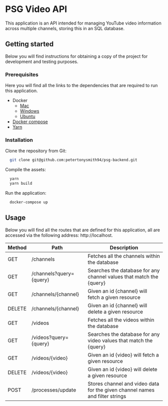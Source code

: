 # PSG Video API

This application is an API intended for managing YouTube video information across multiple channels, storing this in an SQL database.

## Getting started

Below you will find instructions for obtaining a copy of the project for development and testing purposes.

### Prerequisites

Here you will find all the links to the dependencies that are required to run this application.

* Docker
  * [Mac](https://docs.docker.com/docker-for-mac/)
  * [Windows](https://docs.docker.com/docker-for-windows/install/)
  * [Ubuntu](https://docs.docker.com/install/linux/docker-ce/ubuntu/)
* [Docker compose](https://docs.docker.com/compose/install/)
* [Yarn](https://classic.yarnpkg.com/en/docs/install#debian-stable)

### Installation

Clone the repository from Git:
``` bash
  git clone git@github.com:petertonysmith94/psg-backend.git
```

Compile the assets:
``` bash
  yarn
  yarn build
```

Run the application:
``` bash
  docker-compose up
```

## Usage

Below you will find all the routes that are defined for this application, all are accessed via the following address: http://localhost.

Method  | Path                    | Description                                                                   |
------- | ----------------------- | ----------------------------------------------------------------------------- |
GET     | /channels               | Fetches all the channels within the database                                  |
GET     | /channels?query={query} | Searches the database for any channel values that match the {query}           |
GET     | /channels/{channel}     | Given an id {channel} will fetch a given resource                             |
DELETE  | /channels/{channel}     | Given an id {channel} will delete a given resource                            |
GET     | /videos                 | Fetches all the videos within the database                                    |
GET     | /videos?query={query}   | Searches the database for any video values that match the {query}             |
GET     | /videos/{video}         | Given an id {video} will fetch a given resource                               |
DELETE  | /videos/{video}         | Given an id {video} will delete a given resource                              |
POST    | /processes/update       | Stores channel and video data for the given channel names and filter strings  |
